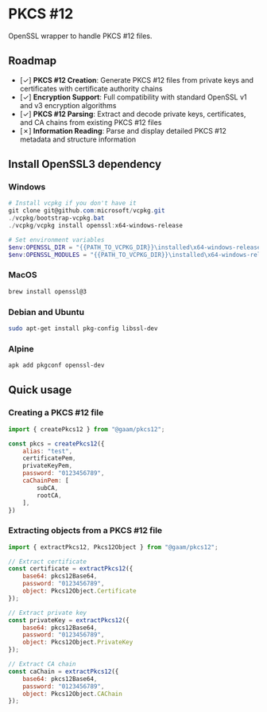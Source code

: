 # PKCS #12

OpenSSL wrapper to handle PKCS #12 files.

## Roadmap

- [✓] **PKCS #12 Creation**: Generate PKCS #12 files from private keys and certificates with certificate authority chains
- [✓] **Encryption Support**: Full compatibility with standard OpenSSL v1 and v3 encryption algorithms
- [✓] **PKCS #12 Parsing**: Extract and decode private keys, certificates, and CA chains from existing PKCS #12 files
- [✗] **Information Reading**: Parse and display detailed PKCS #12 metadata and structure information

<!-- TODO: Verify that it is needed on production -->
## Install OpenSSL3 dependency

### Windows

```powershell
# Install vcpkg if you don't have it
git clone git@github.com:microsoft/vcpkg.git
./vcpkg/bootstrap-vcpkg.bat
./vcpkg/vcpkg install openssl:x64-windows-release

# Set environment variables
$env:OPENSSL_DIR = "{{PATH_TO_VCPKG_DIR}}\installed\x64-windows-release"
$env:OPENSSL_MODULES = "{{PATH_TO_VCPKG_DIR}}\installed\x64-windows-release\bin"
```

### MacOS

```bash
brew install openssl@3
```

### Debian and Ubuntu

```bash
sudo apt-get install pkg-config libssl-dev
```

### Alpine

```bash
apk add pkgconf openssl-dev
```

## Quick usage

### Creating a PKCS #12 file

```javascript
import { createPkcs12 } from "@gaam/pkcs12";

const pkcs = createPkcs12({
	alias: "test",
	certificatePem,
	privateKeyPem,
	password: "0123456789",
	caChainPem: [
		subCA,
		rootCA,
	],
})
```

### Extracting objects from a PKCS #12 file

```javascript
import { extractPkcs12, Pkcs12Object } from "@gaam/pkcs12";

// Extract certificate
const certificate = extractPkcs12({
	base64: pkcs12Base64,
	password: "0123456789",
	object: Pkcs12Object.Certificate
});

// Extract private key
const privateKey = extractPkcs12({
	base64: pkcs12Base64,
	password: "0123456789",
	object: Pkcs12Object.PrivateKey
});

// Extract CA chain
const caChain = extractPkcs12({
	base64: pkcs12Base64,
	password: "0123456789",
	object: Pkcs12Object.CAChain
});
```